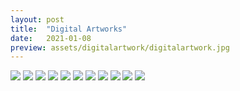 ```yaml
---
layout: post
title:  "Digital Artworks"
date:   2021-01-08
preview: assets/digitalartwork/digitalartwork.jpg
---
```


<img src='http://www.dellastudio.com/assets/digitalartwork/0.jpg'/>

<img src='http://www.dellastudio.com/assets/digitalartwork/1.jpg'/>

<img src='http://www.dellastudio.com/assets/digitalartwork/2.jpg'/>

<img src='http://www.dellastudio.com/assets/digitalartwork/3.jpg'/>

<img src='http://www.dellastudio.com/assets/digitalartwork/4.jpg'/>

<img src='http://www.dellastudio.com/assets/digitalartwork/5.jpg'/>

<img src='http://www.dellastudio.com/assets/digitalartwork/6.jpg'/>

<img src='http://www.dellastudio.com/assets/digitalartwork/7.jpg'/>

<img src='http://www.dellastudio.com/assets/digitalartwork/8.jpg'/>

<img src='http://www.dellastudio.com/assets/digitalartwork/9.jpg'/>

<img src='http://www.dellastudio.com/assets/digitalartwork/10.jpg'/>
